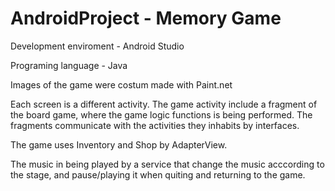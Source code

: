 # AndroidProject - Memory Game
Development enviroment - Android Studio

Programing language - Java

Images of the game were costum made with Paint.net

Each screen is a different activity. The game activity include a fragment of the board game, where the game logic functions is being performed. The fragments communicate with the activities they inhabits by interfaces.

The game uses Inventory and Shop by AdapterView.

The music in being played by a service that change the music acccording to the stage, and pause/playing it when quiting and returning to the game.
